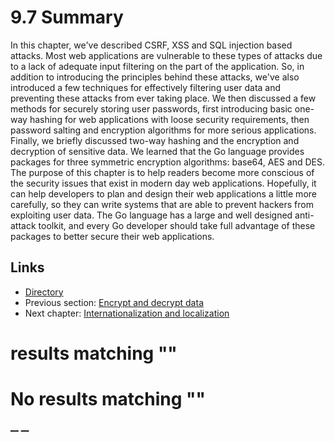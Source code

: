 
# 9.7 Summary

In this chapter, we've described CSRF, XSS and SQL injection based attacks. Most web applications are vulnerable to these types of attacks due to a lack of adequate input filtering on the part of the application. So, in addition to introducing the principles behind these attacks, we've also introduced a few techniques for effectively filtering user data and preventing these attacks from ever taking place. We then discussed a few methods for securely storing user passwords, first introducing basic one-way hashing for web applications with loose security requirements, then password salting and encryption algorithms for more serious applications. Finally, we briefly discussed two-way hashing and the encryption and decryption of sensitive data. We learned that the Go language provides packages for three symmetric encryption algorithms: base64, AES and DES.  
The purpose of this chapter is to help readers become more conscious of the security issues that exist in modern day web applications. Hopefully, it can help developers to plan and design their web applications a little more carefully, so they can write systems that are able to prevent hackers from exploiting user data. The Go language has a large and well designed anti-attack toolkit, and every Go developer should take full advantage of these packages to better secure their web applications.

## Links

  * [Directory](preface.md)
  * Previous section: [Encrypt and decrypt data](09.6.md)
  * Next chapter: [Internationalization and localization](10.0.md)

#  results matching ""




# No results matching ""

[ __](09.6.md) [ __](10.0.md)
